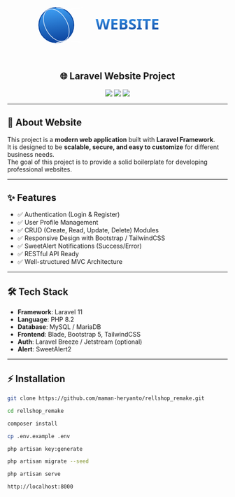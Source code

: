 <p align="center">
  <svg width="400" height="150" viewBox="0 0 400 120" xmlns="http://www.w3.org/2000/svg">
    <defs>
      <linearGradient id="globeGradient" x1="0%" y1="0%" x2="14%" y2="100%">
        <stop offset="0%" style="stop-color:#42A5F9;stop-opacity:1" />
        <stop offset="100%" style="stop-color:#0D47A1;stop-opacity:1" />
      </linearGradient>
    </defs>
    <circle cx="60" cy="60" r="40" fill="url(#globeGradient)" stroke="#0D47A1" stroke-width="2"/>
    <path d="M60 20 C80 25, 100 25, 120 20 M60 100 C80 95, 100 95, 120 100" stroke="white" stroke-width="1.5" fill="none" opacity="0.8"/>
    <ellipse cx="60" cy="60" rx="25" ry="40" fill="none" stroke="white" stroke-width="1.5" opacity="0.8" transform="rotate(-30 60 60)"/>
    <text x="150" y="70" font-family="'Segoe UI', Tahoma, sans-serif" font-size="34" font-weight="bold" fill="url(#globeGradient)">WEBSITE</text>
  </svg>
</p>

<h2 align="center">🌐 Laravel Website Project</h2>

<p align="center">
  <a href="https://laravel.com"><img src="https://img.shields.io/badge/Laravel-11.x-red?style=for-the-badge&logo=laravel"></a>
  <a href="https://www.php.net/"><img src="https://img.shields.io/badge/PHP-8.2-blue?style=for-the-badge&logo=php"></a>
  <a href="https://www.mysql.com/"><img src="https://img.shields.io/badge/MySQL-Database-yellow?style=for-the-badge&logo=mysql"></a>
</p>

---

## 📖 About Website

This project is a **modern web application** built with **Laravel Framework**.  
It is designed to be **scalable, secure, and easy to customize** for different business needs.  
The goal of this project is to provide a solid boilerplate for developing professional websites.

---

## ✨ Features

- ✅ Authentication (Login & Register)  
- ✅ User Profile Management  
- ✅ CRUD (Create, Read, Update, Delete) Modules  
- ✅ Responsive Design with Bootstrap / TailwindCSS  
- ✅ SweetAlert Notifications (Success/Error)  
- ✅ RESTful API Ready  
- ✅ Well-structured MVC Architecture  

---

## 🛠️ Tech Stack

- **Framework**: Laravel 11  
- **Language**: PHP 8.2  
- **Database**: MySQL / MariaDB  
- **Frontend**: Blade, Bootstrap 5, TailwindCSS  
- **Auth**: Laravel Breeze / Jetstream (optional)  
- **Alert**: SweetAlert2  

---

## ⚡ Installation

```bash
git clone https://github.com/maman-heryanto/rellshop_remake.git

cd rellshop_remake

composer install

cp .env.example .env

php artisan key:generate

php artisan migrate --seed

php artisan serve

http://localhost:8000


